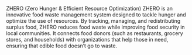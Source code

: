 ZHERO (Zero Hunger & Efficient Resource Optimization)
ZHERO is an innovative food waste management system designed to tackle hunger and optimize the use of resources. By tracking, managing, and redistributing surplus food, ZHERO reduces food waste while improving food security in local communities. It connects food donors (such as restaurants, grocery stores, and households) with organizations that help those in need, ensuring that edible food doesn’t go to waste.

